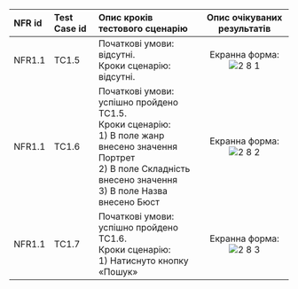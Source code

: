 |NFR id|Test Case id|Опис кроків тестового сценарію|Опис очікуваних результатів|
|:-|:-|:-|:-:|
|NFR1.1 |TC1.5 |Початкові умови: відсутні. <br> Кроки сценарію: відсутні. |Екранна форма: <br>![2 8 1](https://user-images.githubusercontent.com/79829528/202911494-42999d5b-93fd-4d83-80a1-2061670e08f3.png)|
|NFR1.1 |TC1.6 |Початкові умови: успішно пройдено TC1.5. <br> Кроки сценарію: <br> 1) В поле жанр внесено значення Портрет <br>2) В поле Складність  внесено значення <br>3) В поле Назва внесено Бюст |Екранна форма: <br>![2 8 2](https://user-images.githubusercontent.com/79829528/202911561-a13eaf24-3800-4892-8914-d4aef949fb0d.png)|
|NFR1.1 |TC1.7 |Початкові умови: успішно пройдено TC1.6. <br> Кроки сценарію: <br> 1) Натиснуто кнопку «Пошук» |Екранна форма: <br> ![2 8 3](https://user-images.githubusercontent.com/79829528/202911584-c9d0eb3d-f30b-4569-8524-2cd032de0f50.png)|
